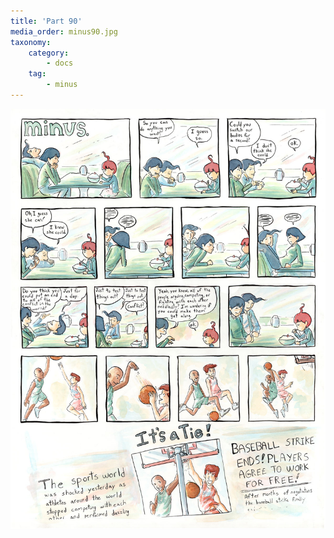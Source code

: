 ```yaml
---
title: 'Part 90'
media_order: minus90.jpg
taxonomy:
    category:
        - docs
    tag:
        - minus
---
```


![](minus90.jpg)